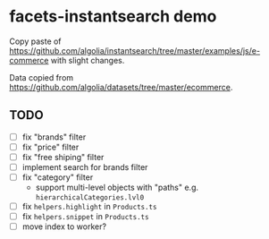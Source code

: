 # facets-instantsearch demo

Copy paste of https://github.com/algolia/instantsearch/tree/master/examples/js/e-commerce with slight changes.

Data copied from https://github.com/algolia/datasets/tree/master/ecommerce.

## TODO

- [ ] fix "brands" filter
- [ ] fix "price" filter
- [ ] fix "free shiping" filter
- [ ] implement search for brands filter
- [ ] fix "category" filter
  - support multi-level objects with "paths" e.g. `hierarchicalCategories.lvl0`
- [ ] fix `helpers.highlight` in `Products.ts`
- [ ] fix `helpers.snippet` in `Products.ts`
- [ ] move index to worker?
